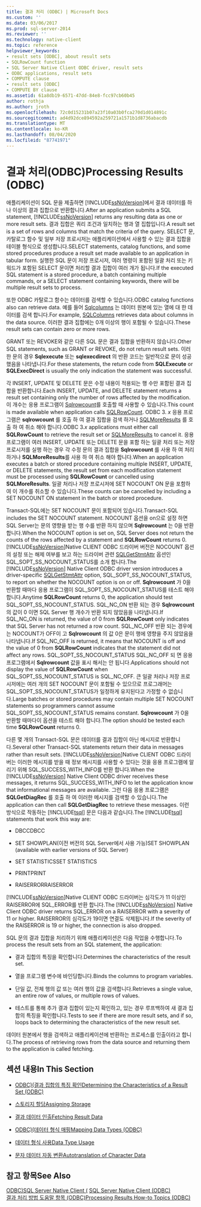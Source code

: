 ```yaml
---
title: 결과 처리 (ODBC) | Microsoft Docs
ms.custom: ''
ms.date: 03/06/2017
ms.prod: sql-server-2014
ms.reviewer: ''
ms.technology: native-client
ms.topic: reference
helpviewer_keywords:
- result sets [ODBC], about result sets
- SQLRowCount function
- SQL Server Native Client ODBC driver, result sets
- ODBC applications, result sets
- COMPUTE clause
- result sets [ODBC]
- COMPUTE BY clause
ms.assetid: 61a8db19-6571-47dd-84e8-fcc97cb60b45
author: rothja
ms.author: jroth
ms.openlocfilehash: 72c0d15231b07a23f10a03b0fca270d1d014891c
ms.sourcegitcommit: ad4d92dce894592a259721a1571b1d8736abacdb
ms.translationtype: MT
ms.contentlocale: ko-KR
ms.lasthandoff: 08/04/2020
ms.locfileid: "87741971"
---
```

# <a name="processing-results-odbc"></a><span data-ttu-id="d0c05-102">결과 처리(ODBC)</span><span class="sxs-lookup"><span data-stu-id="d0c05-102">Processing Results (ODBC)</span></span>
  <span data-ttu-id="d0c05-103">애플리케이션이 SQL 문을 제출하면 [!INCLUDE[ssNoVersion](../../includes/ssnoversion-md.md)]에서 결과 데이터를 하나 이상의 결과 집합으로 반환합니다.</span><span class="sxs-lookup"><span data-stu-id="d0c05-103">After an application submits a SQL statement, [!INCLUDE[ssNoVersion](../../includes/ssnoversion-md.md)] returns any resulting data as one or more result sets.</span></span> <span data-ttu-id="d0c05-104">결과 집합은 쿼리 조건과 일치하는 행과 열 집합입니다.</span><span class="sxs-lookup"><span data-stu-id="d0c05-104">A result set is a set of rows and columns that match the criteria of the query.</span></span> <span data-ttu-id="d0c05-105">SELECT 문, 카탈로그 함수 및 일부 저장 프로시저는 애플리케이션에서 사용할 수 있는 결과 집합을 테이블 형식으로 생성합니다.</span><span class="sxs-lookup"><span data-stu-id="d0c05-105">SELECT statements, catalog functions, and some stored procedures produce a result set made available to an application in tabular form.</span></span> <span data-ttu-id="d0c05-106">실행한 SQL 문이 저장 프로시저, 여러 명령이 포함된 일괄 처리 또는 키워드가 포함된 SELECT 문이면 처리할 결과 집합이 여러 개가 됩니다.</span><span class="sxs-lookup"><span data-stu-id="d0c05-106">If the executed SQL statement is a stored procedure, a batch containing multiple commands, or a SELECT statement containing keywords, there will be multiple result sets to process.</span></span>  
  
 <span data-ttu-id="d0c05-107">또한 ODBC 카탈로그 함수는 데이터를 검색할 수 있습니다.</span><span class="sxs-lookup"><span data-stu-id="d0c05-107">ODBC catalog functions also can retrieve data.</span></span> <span data-ttu-id="d0c05-108">예를 들어 [Sqlcolumns](../native-client-odbc-api/sqlcolumns.md) 는 데이터 원본에 있는 열에 대 한 데이터를 검색 합니다.</span><span class="sxs-lookup"><span data-stu-id="d0c05-108">For example, [SQLColumns](../native-client-odbc-api/sqlcolumns.md) retrieves data about columns in the data source.</span></span> <span data-ttu-id="d0c05-109">이러한 결과 집합에는 0개 이상의 행이 포함될 수 있습니다.</span><span class="sxs-lookup"><span data-stu-id="d0c05-109">These result sets can contain zero or more rows.</span></span>  
  
 <span data-ttu-id="d0c05-110">GRANT 또는 REVOKE와 같은 다른 SQL 문은 결과 집합을 반환하지 않습니다.</span><span class="sxs-lookup"><span data-stu-id="d0c05-110">Other SQL statements, such as GRANT or REVOKE, do not return result sets.</span></span> <span data-ttu-id="d0c05-111">이러한 문의 경우 **Sqlexecute** 또는 **sqlexecdirect** 의 반환 코드는 일반적으로 문이 성공 했음을 나타냅니다.</span><span class="sxs-lookup"><span data-stu-id="d0c05-111">For these statements, the return code from **SQLExecute** or **SQLExecDirect** is usually the only indication the statement was successful.</span></span>  
  
 <span data-ttu-id="d0c05-112">각 INSERT, UPDATE 및 DELETE 문은 수정 내용이 적용되는 행 수만 포함된 결과 집합을 반환합니다.</span><span class="sxs-lookup"><span data-stu-id="d0c05-112">Each INSERT, UPDATE, and DELETE statement returns a result set containing only the number of rows affected by the modification.</span></span> <span data-ttu-id="d0c05-113">이 개수는 응용 프로그램이 [Sqlrowcount](../native-client-odbc-api/sqlrowcount.md)를 호출할 때 사용할 수 있습니다.</span><span class="sxs-lookup"><span data-stu-id="d0c05-113">This count is made available when application calls [SQLRowCount](../native-client-odbc-api/sqlrowcount.md).</span></span> <span data-ttu-id="d0c05-114">ODBC 3. *x* 응용 프로그램은 **sqlrowcount** 를 호출 하 여 결과 집합을 검색 하거나 [SQLMoreResults](../native-client-odbc-api/sqlmoreresults.md) 를 호출 하 여 취소 해야 합니다.</span><span class="sxs-lookup"><span data-stu-id="d0c05-114">ODBC 3.*x* applications must either call **SQLRowCount** to retrieve the result set or [SQLMoreResults](../native-client-odbc-api/sqlmoreresults.md) to cancel it.</span></span> <span data-ttu-id="d0c05-115">응용 프로그램이 여러 INSERT, UPDATE 또는 DELETE 문을 포함 하는 일괄 처리 또는 저장 프로시저를 실행 하는 경우 각 수정 문의 결과 집합을 **Sqlrowcount** 를 사용 하 여 처리 하거나 **SQLMoreResults**를 사용 하 여 취소 해야 합니다.</span><span class="sxs-lookup"><span data-stu-id="d0c05-115">When an application executes a batch or stored procedure containing multiple INSERT, UPDATE, or DELETE statements, the result set from each modification statement must be processed using **SQLRowCount** or cancelled using **SQLMoreResults**.</span></span> <span data-ttu-id="d0c05-116">일괄 처리나 저장 프로시저에 SET NOCOUNT ON 문을 포함하여 이 개수를 취소할 수 있습니다.</span><span class="sxs-lookup"><span data-stu-id="d0c05-116">These counts can be cancelled by including a SET NOCOUNT ON statement in the batch or stored procedure.</span></span>  
  
 <span data-ttu-id="d0c05-117">Transact-SQL에는 SET NOCOUNT 문이 포함되어 있습니다.</span><span class="sxs-lookup"><span data-stu-id="d0c05-117">Transact-SQL includes the SET NOCOUNT statement.</span></span> <span data-ttu-id="d0c05-118">NOCOUNT 옵션을 on으로 설정 하면 SQL Server는 문의 영향을 받는 행 수를 반환 하지 않으며 **Sqlrowcount** 는 0을 반환 합니다.</span><span class="sxs-lookup"><span data-stu-id="d0c05-118">When the NOCOUNT option is set on, SQL Server does not return the counts of the rows affected by a statement and **SQLRowCount** returns 0.</span></span> <span data-ttu-id="d0c05-119">[!INCLUDE[ssNoVersion](../../includes/ssnoversion-md.md)]Native CLIENT ODBC 드라이버 버전은 NOCOUNT 옵션의 설정 또는 해제 여부를 보고 하는 드라이버 관련 [SQLGetStmtAttr](../native-client-odbc-api/sqlgetstmtattr.md) 옵션인 SQL_SOPT_SS_NOCOUNT_STATUS를 소개 합니다.</span><span class="sxs-lookup"><span data-stu-id="d0c05-119">The [!INCLUDE[ssNoVersion](../../includes/ssnoversion-md.md)] Native Client ODBC driver version introduces a driver-specific [SQLGetStmtAttr](../native-client-odbc-api/sqlgetstmtattr.md) option, SQL_SOPT_SS_NOCOUNT_STATUS, to report on whether the NOCOUNT option is on or off.</span></span> <span data-ttu-id="d0c05-120">**Sqlrowcount** 가 0을 반환할 때마다 응용 프로그램이 SQL_SOPT_SS_NOCOUNT_STATUS를 테스트 해야 합니다.</span><span class="sxs-lookup"><span data-stu-id="d0c05-120">Anytime **SQLRowCount** returns 0, the application should test SQL_SOPT_SS_NOCOUNT_STATUS.</span></span> <span data-ttu-id="d0c05-121">SQL_NC_ON 반환 되는 경우 **Sqlrowcount** 의 값이 0 이면 SQL Server 행 개수가 반환 되지 않았음을 나타냅니다.</span><span class="sxs-lookup"><span data-stu-id="d0c05-121">If SQL_NC_ON is returned, the value of 0 from **SQLRowCount** only indicates that SQL Server has not returned a row count.</span></span> <span data-ttu-id="d0c05-122">SQL_NC_OFF 반환 되는 경우에는 NOCOUNT가 OFF이 고 **Sqlrowcount** 의 값 0은 문이 행에 영향을 주지 않았음을 나타냅니다.</span><span class="sxs-lookup"><span data-stu-id="d0c05-122">If SQL_NC_OFF is returned, it means that NOCOUNT is off and the value of 0 from **SQLRowCount** indicates that the statement did not affect any rows.</span></span> <span data-ttu-id="d0c05-123">SQL_SOPT_SS_NOCOUNT_STATUS SQL_NC_OFF 되 면 응용 프로그램에서 **Sqlrowcount** 값을 표시 해서는 안 됩니다.</span><span class="sxs-lookup"><span data-stu-id="d0c05-123">Applications should not display the value of **SQLRowCount** when SQL_SOPT_SS_NOCOUNT_STATUS is SQL_NC_OFF.</span></span> <span data-ttu-id="d0c05-124">큰 일괄 처리나 저장 프로시저에는 여러 개의 SET NOCOUNT 문이 포함될 수 있으므로 프로그래머는 SQL_SOPT_SS_NOCOUNT_STATUS가 일정하게 유지된다고 가정할 수 없습니다.</span><span class="sxs-lookup"><span data-stu-id="d0c05-124">Large batches or stored procedures may contain multiple SET NOCOUNT statements so programmers cannot assume SQL_SOPT_SS_NOCOUNT_STATUS remains constant.</span></span> <span data-ttu-id="d0c05-125">**Sqlrowcount** 가 0을 반환할 때마다이 옵션을 테스트 해야 합니다.</span><span class="sxs-lookup"><span data-stu-id="d0c05-125">The option should be tested each time **SQLRowCount** returns 0.</span></span>  
  
 <span data-ttu-id="d0c05-126">다른 몇 개의 Transact-SQL 문은 데이터를 결과 집합이 아닌 메시지로 반환합니다.</span><span class="sxs-lookup"><span data-stu-id="d0c05-126">Several other Transact-SQL statements return their data in messages rather than result sets.</span></span> <span data-ttu-id="d0c05-127">[!INCLUDE[ssNoVersion](../../includes/ssnoversion-md.md)]Native CLIENT ODBC 드라이버는 이러한 메시지를 받을 때 정보 메시지를 사용할 수 있다는 것을 응용 프로그램에 알리기 위해 SQL_SUCCESS_WITH_INFO를 반환 합니다.</span><span class="sxs-lookup"><span data-stu-id="d0c05-127">When the [!INCLUDE[ssNoVersion](../../includes/ssnoversion-md.md)] Native Client ODBC driver receives these messages, it returns SQL_SUCCESS_WITH_INFO to let the application know that informational messages are available.</span></span> <span data-ttu-id="d0c05-128">그런 다음 응용 프로그램은 **SQLGetDiagRec** 를 호출 하 여 이러한 메시지를 검색할 수 있습니다.</span><span class="sxs-lookup"><span data-stu-id="d0c05-128">The application can then call **SQLGetDiagRec** to retrieve these messages.</span></span> <span data-ttu-id="d0c05-129">이런 방식으로 작동하는 [!INCLUDE[tsql](../../includes/tsql-md.md)] 문은 다음과 같습니다.</span><span class="sxs-lookup"><span data-stu-id="d0c05-129">The [!INCLUDE[tsql](../../includes/tsql-md.md)] statements that work this way are:</span></span>  
  
-   <span data-ttu-id="d0c05-130">DBCC</span><span class="sxs-lookup"><span data-stu-id="d0c05-130">DBCC</span></span>  
  
-   <span data-ttu-id="d0c05-131">SET SHOWPLAN(이전 버전의 SQL Server에서 사용 가능)</span><span class="sxs-lookup"><span data-stu-id="d0c05-131">SET SHOWPLAN (available with earlier versions of SQL Server)</span></span>  
  
-   <span data-ttu-id="d0c05-132">SET STATISTICS</span><span class="sxs-lookup"><span data-stu-id="d0c05-132">SET STATISTICS</span></span>  
  
-   <span data-ttu-id="d0c05-133">PRINT</span><span class="sxs-lookup"><span data-stu-id="d0c05-133">PRINT</span></span>  
  
-   <span data-ttu-id="d0c05-134">RAISERROR</span><span class="sxs-lookup"><span data-stu-id="d0c05-134">RAISERROR</span></span>  
  
 <span data-ttu-id="d0c05-135">[!INCLUDE[ssNoVersion](../../includes/ssnoversion-md.md)]Native CLIENT ODBC 드라이버는 심각도가 11 이상인 RAISERROR에 SQL_ERROR를 반환 합니다.</span><span class="sxs-lookup"><span data-stu-id="d0c05-135">The [!INCLUDE[ssNoVersion](../../includes/ssnoversion-md.md)] Native Client ODBC driver returns SQL_ERROR on a RAISERROR with a severity of 11 or higher.</span></span> <span data-ttu-id="d0c05-136">RAISERROR의 심각도가 19이면 연결도 삭제됩니다.</span><span class="sxs-lookup"><span data-stu-id="d0c05-136">If the severity of the RAISERROR is 19 or higher, the connection is also dropped.</span></span>  
  
 <span data-ttu-id="d0c05-137">SQL 문의 결과 집합을 처리하기 위해 애플리케이션은 다음 작업을 수행합니다.</span><span class="sxs-lookup"><span data-stu-id="d0c05-137">To process the result sets from an SQL statement, the application:</span></span>  
  
-   <span data-ttu-id="d0c05-138">결과 집합의 특징을 확인합니다.</span><span class="sxs-lookup"><span data-stu-id="d0c05-138">Determines the characteristics of the result set.</span></span>  
  
-   <span data-ttu-id="d0c05-139">열을 프로그램 변수에 바인딩합니다.</span><span class="sxs-lookup"><span data-stu-id="d0c05-139">Binds the columns to program variables.</span></span>  
  
-   <span data-ttu-id="d0c05-140">단일 값, 전체 행의 값 또는 여러 행의 값을 검색합니다.</span><span class="sxs-lookup"><span data-stu-id="d0c05-140">Retrieves a single value, an entire row of values, or multiple rows of values.</span></span>  
  
-   <span data-ttu-id="d0c05-141">테스트를 통해 추가 결과 집합이 있는지 확인하고, 있는 경우 루프백하여 새 결과 집합의 특징을 확인합니다.</span><span class="sxs-lookup"><span data-stu-id="d0c05-141">Tests to see if there are more result sets, and if so, loops back to determining the characteristics of the new result set.</span></span>  
  
 <span data-ttu-id="d0c05-142">데이터 원본에서 행을 검색하고 애플리케이션에 반환하는 프로세스를 인출이라고 합니다.</span><span class="sxs-lookup"><span data-stu-id="d0c05-142">The process of retrieving rows from the data source and returning them to the application is called fetching.</span></span>  
  
## <a name="in-this-section"></a><span data-ttu-id="d0c05-143">섹션 내용</span><span class="sxs-lookup"><span data-stu-id="d0c05-143">In This Section</span></span>  
  
-   [<span data-ttu-id="d0c05-144">ODBC&#41;&#40;결과 집합의 특징 확인</span><span class="sxs-lookup"><span data-stu-id="d0c05-144">Determining the Characteristics of a Result Set &#40;ODBC&#41;</span></span>](determining-the-characteristics-of-a-result-set-odbc.md)  
  
-   [<span data-ttu-id="d0c05-145">스토리지 할당</span><span class="sxs-lookup"><span data-stu-id="d0c05-145">Assigning Storage</span></span>](assigning-storage.md)  
  
-   [<span data-ttu-id="d0c05-146">결과 데이터 인출</span><span class="sxs-lookup"><span data-stu-id="d0c05-146">Fetching Result Data</span></span>](fetching-result-data.md)  
  
-   [<span data-ttu-id="d0c05-147">ODBC&#41;&#40;데이터 형식 매핑</span><span class="sxs-lookup"><span data-stu-id="d0c05-147">Mapping Data Types &#40;ODBC&#41;</span></span>](mapping-data-types-odbc.md)  
  
-   [<span data-ttu-id="d0c05-148">데이터 형식 사용</span><span class="sxs-lookup"><span data-stu-id="d0c05-148">Data Type Usage</span></span>](data-type-usage.md)  
  
-   [<span data-ttu-id="d0c05-149">문자 데이터 자동 변환</span><span class="sxs-lookup"><span data-stu-id="d0c05-149">Autotranslation of Character Data</span></span>](autotranslation-of-character-data.md)  
  
## <a name="see-also"></a><span data-ttu-id="d0c05-150">참고 항목</span><span class="sxs-lookup"><span data-stu-id="d0c05-150">See Also</span></span>  
 <span data-ttu-id="d0c05-151">[ODBC&#41;SQL Server Native Client &#40;](../native-client/odbc/sql-server-native-client-odbc.md) </span><span class="sxs-lookup"><span data-stu-id="d0c05-151">[SQL Server Native Client &#40;ODBC&#41;](../native-client/odbc/sql-server-native-client-odbc.md) </span></span>  
 [<span data-ttu-id="d0c05-152">결과 처리 방법 도움말 항목 &#40;ODBC&#41;</span><span class="sxs-lookup"><span data-stu-id="d0c05-152">Processing Results How-to Topics &#40;ODBC&#41;</span></span>](../../database-engine/dev-guide/processing-results-how-to-topics-odbc.md)  
  
  
